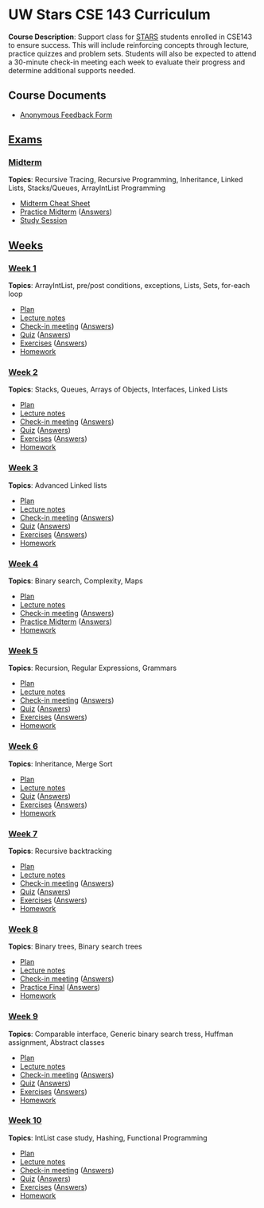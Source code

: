 # UW Stars CSE 143 Curriculum

__Course Description__: Support class for [STARS](https://www.engr.washington.edu/current/stars) students enrolled in CSE143 to ensure success. This will include reinforcing concepts through lecture, practice quizzes and problem sets. Students will also be expected to attend a 30-minute check-in meeting each week to evaluate their progress and determine additional supports needed.

## Course Documents
* [Anonymous Feedback Form](https://goo.gl/forms/GENVWFVRAA0uEdWa2)

## [Exams](exams)
### [Midterm](exams/midterm)
__Topics__: Recursive Tracing, Recursive Programming, Inheritance, Linked Lists, Stacks/Queues, ArrayIntList Programming
* [Midterm Cheat Sheet](exams/midterm/midterm-cheat-sheet.md)
* [Practice Midterm](exams/midterm/practice-midterm.md) ([Answers](exams/midterm/practice-midterm-answers.md))
* [Study Session](exams/midterm/study-session)

## [Weeks](weeks)
### [Week 1](weeks/week1)
__Topics__: ArrayIntList, pre/post conditions, exceptions, Lists, Sets, for-each loop
* [Plan](weeks/week1/plan.md)
* [Lecture notes](weeks/week1/lecture-notes.md)
* [Check-in meeting](weeks/week1/check-in-meeting.md) ([Answers](weeks/week1/check-in-meeting-answers.md))
* [Quiz](weeks/week1/quiz.md) ([Answers](weeks/week1/quiz-answers.md))
* [Exercises](weeks/week1/exercises.md) ([Answers](weeks/week1/exercise-answers.md))
* [Homework](weeks/week1/homework.md)

### [Week 2](weeks/week2)
__Topics__: Stacks, Queues, Arrays of Objects, Interfaces, Linked Lists
* [Plan](weeks/week2/plan.md)
* [Lecture notes](weeks/week2/lecture-notes.md)
* [Check-in meeting](weeks/week2/check-in-meeting.md) ([Answers](weeks/week2/check-in-meeting-answers.md))
* [Quiz](weeks/week2/quiz.md) ([Answers](weeks/week2/quiz-answers.md))
* [Exercises](weeks/week2/exercises.md) ([Answers](weeks/week2/exercise-answers.md))
* [Homework](weeks/week2/homework.md)

### [Week 3](weeks/week3)
__Topics__: Advanced Linked lists
* [Plan](weeks/week3/plan.md)
* [Lecture notes](weeks/week3/lecture-notes.md)
* [Check-in meeting](weeks/week3/check-in-meeting.md) ([Answers](weeks/week3/check-in-meeting-answers.md))
* [Quiz](weeks/week3/quiz.md) ([Answers](weeks/week3/quiz-answers.md))
* [Exercises](weeks/week3/exercises.md) ([Answers](weeks/week3/exercise-answers.md))
* [Homework](weeks/week3/homework.md)

### [Week 4](weeks/week4)
__Topics__: Binary search, Complexity, Maps
* [Plan](weeks/week4/plan.md)
* [Lecture notes](weeks/week4/lecture-notes.md)
* [Check-in meeting](weeks/week4/check-in-meeting.md) ([Answers](weeks/week4/check-in-meeting-answers.md))
* [Practice Midterm](exams/midterm/practice-midterm.md) ([Answers](exams/midterm/practice-midterm-answers.md))
* [Homework](weeks/week4/homework.md)

### [Week 5](weeks/week5)
__Topics__: Recursion, Regular Expressions, Grammars
* [Plan](weeks/week5/plan.md)
* [Lecture notes](weeks/week5/lecture-notes.md)
* [Check-in meeting](weeks/week5/check-in-meeting.md) ([Answers](weeks/week5/check-in-meeting-answers.md))
* [Quiz](weeks/week5/quiz.md) ([Answers](weeks/week5/quiz-answers.md))
* [Exercises](weeks/week5/exercises.md) ([Answers](weeks/week5/exercise-answers.md))
* [Homework](weeks/week5/homework.md)

### [Week 6](weeks/week6)
__Topics__: Inheritance, Merge Sort
* [Plan](weeks/week6/plan.md)
* [Lecture notes](weeks/week6/lecture-notes.md)
* [Quiz](weeks/week6/quiz.md) ([Answers](weeks/week6/quiz-answers.md))
* [Exercises](weeks/week6/exercises.md) ([Answers](weeks/week6/exercise-answers.md))
* [Homework](weeks/week6/homework.md)

### [Week 7](weeks/week7)
__Topics__: Recursive backtracking
* [Plan](weeks/week7/plan.md)
* [Lecture notes](weeks/week7/lecture-notes.md)
* [Check-in meeting](weeks/week7/check-in-meeting.md) ([Answers](weeks/week7/check-in-meeting-answers.md))
* [Quiz](weeks/week7/quiz.md) ([Answers](weeks/week7/quiz-answers.md))
* [Exercises](weeks/week7/exercises.md) ([Answers](weeks/week7/exercise-answers.md))
* [Homework](weeks/week7/homework.md)

### [Week 8](weeks/week8)
__Topics__: Binary trees, Binary search trees
* [Plan](weeks/week8/plan.md)
* [Lecture notes](weeks/week8/lecture-notes.md)
* [Check-in meeting](weeks/week8/check-in-meeting.md) ([Answers](weeks/week8/check-in-meeting-answers.md))
* [Practice Final](exams/final/practice-final.md) ([Answers](exams/final/practice-final-answers.md))
* [Homework](weeks/week8/homework.md)

### [Week 9](weeks/week9)
__Topics__: Comparable interface, Generic binary search tress, Huffman assignment, Abstract classes
* [Plan](weeks/week9/plan.md)
* [Lecture notes](weeks/week9/lecture-notes.md)
* [Check-in meeting](weeks/week9/check-in-meeting.md) ([Answers](weeks/week9/check-in-meeting-answers.md))
* [Quiz](weeks/week9/quiz.md) ([Answers](weeks/week9/quiz-answers.md))
* [Exercises](weeks/week9/exercises.md) ([Answers](weeks/week9/exercise-answers.md))
* [Homework](weeks/week9/homework.md)

### [Week 10](weeks/week10)
__Topics__: IntList case study, Hashing, Functional Programming
* [Plan](weeks/week10/plan.md)
* [Lecture notes](weeks/week10/lecture-notes.md)
* [Check-in meeting](weeks/week10/check-in-meeting.md) ([Answers](weeks/week10/check-in-meeting-answers.md))
* [Quiz](weeks/week10/quiz.md) ([Answers](weeks/week10/quiz-answers.md))
* [Exercises](weeks/week10/exercises.md) ([Answers](weeks/week10/exercise-answers.md))
* [Homework](weeks/week10/homework.md)